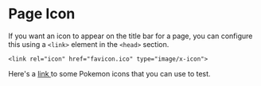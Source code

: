 # Page Icon

If you want an icon to appear on the title bar for a page, you can configure this using a `<link>` element in the `<head>` section.

```markup
<link rel="icon" href="favicon.ico" type="image/x-icon">
```

Here's a [link ](https://icon-icons.com/search/icons/pokemon)to some Pokemon icons that you can use to test.
